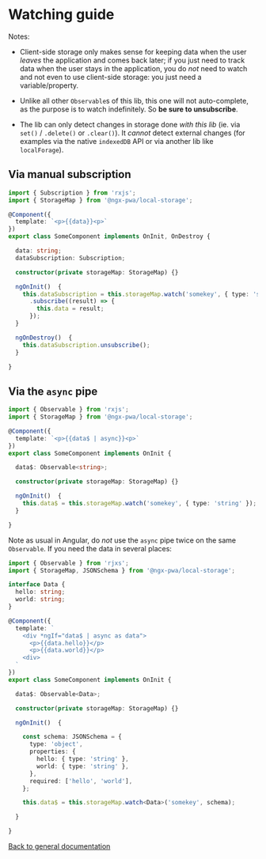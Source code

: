 # Watching guide

Notes:

- Client-side storage only makes sense for keeping data when the user *leaves* the application and comes back later; if you just need to track data when the user stays in the application, you do *not* need to watch and not even to use client-side storage: you just need a variable/property.

- Unlike all other `Observable`s of this lib, this one will not auto-complete, as the purpose is to watch indefinitely. So **be sure to unsubscribe**.

- The lib can only detect changes in storage done *with this lib* (ie. via `set()` / `.delete()` or `.clear()`). It *cannot* detect external changes (for examples via the native `indexedDB` API or via another lib like `localForage`).

## Via manual subscription

```typescript
import { Subscription } from 'rxjs';
import { StorageMap } from '@ngx-pwa/local-storage';

@Component({
  template: `<p>{{data}}<p>`
})
export class SomeComponent implements OnInit, OnDestroy {

  data: string;
  dataSubscription: Subscription;

  constructor(private storageMap: StorageMap) {}

  ngOnInit()  {
    this.dataSubscription = this.storageMap.watch('somekey', { type: 'string' })
      .subscribe((result) => {
        this.data = result;
      });
  }

  ngOnDestroy()  {
    this.dataSubscription.unsubscribe();
  }

}
```

## Via the `async` pipe

```typescript
import { Observable } from 'rxjs';
import { StorageMap } from '@ngx-pwa/local-storage';

@Component({
  template: `<p>{{data$ | async}}<p>`
})
export class SomeComponent implements OnInit {

  data$: Observable<string>;

  constructor(private storageMap: StorageMap) {}

  ngOnInit()  {
    this.data$ = this.storageMap.watch('somekey', { type: 'string' });
  }

}
```

Note as usual in Angular, do *not* use the `async` pipe twice on the same `Observable`. If you need the data in several places:

```typescript
import { Observable } from 'rjxs';
import { StorageMap, JSONSchema } from '@ngx-pwa/local-storage';

interface Data {
  hello: string;
  world: string;
}

@Component({
  template: `
    <div *ngIf="data$ | async as data">
      <p>{{data.hello}}</p>
      <p>{{data.world}}</p>
    <div>
  `
})
export class SomeComponent implements OnInit {

  data$: Observable<Data>;

  constructor(private storageMap: StorageMap) {}

  ngOnInit()  {

    const schema: JSONSchema = {
      type: 'object',
      properties: {
        hello: { type: 'string' },
        world: { type: 'string' },
      },
      required: ['hello', 'world'],
    };

    this.data$ = this.storageMap.watch<Data>('somekey', schema);

  }

}
```

[Back to general documentation](../README.md)
